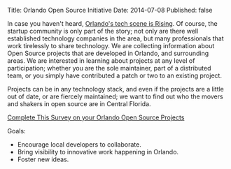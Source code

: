 ﻿Title: Orlando Open Source Initiative
Date: 2014-07-08
Published: false
  
In case you haven't heard, [Orlando's tech scene is Rising](http://www.floridatechnologyjournal.com/orlandorising).
Of course, the startup community is only part of the story; not only are there well established technology companies
in the area, but many professionals that work tirelessly to share technology. 
We are collecting information about Open Source projects that are developed in Orlando, and surrounding areas. 
We are interested in learning about projects at any level of participation; whether you are the sole 
maintainer, part of a distributed team, or you simply have contributed a patch or two to an existing project.

Projects can be in any technology stack, and even if the projects are a little out of date, or are 
fiercely maintained; we want to find out who the movers and shakers in open source are in Central Florida.

[Complete This Survey on your Orlando Open Source Projects](https://docs.google.com/forms/d/1IPrM4dBG6Cb9RXXDQa3ay3Vl4EaolLKoAxCXWvJ1iSE/edit)

Goals:
- Encourage local developers to collaborate.
- Bring visibility to innovative work happening in Orlando.
- Foster new ideas.